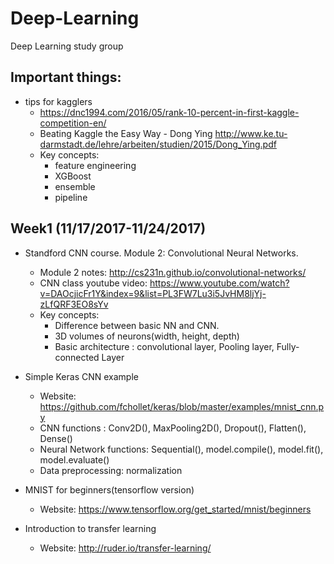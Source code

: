 # Deep-Learning
 Deep Learning study group
## Important things:
- tips for kagglers
	- https://dnc1994.com/2016/05/rank-10-percent-in-first-kaggle-competition-en/
	- Beating Kaggle the Easy Way - Dong Ying http://www.ke.tu-darmstadt.de/lehre/arbeiten/studien/2015/Dong_Ying.pdf
	- Key concepts:
		- feature engineering
		- XGBoost
		- ensemble
		- pipeline
 
## Week1 (11/17/2017-11/24/2017)
- Standford CNN course. Module 2: Convolutional Neural Networks. 
	- Module 2 notes: http://cs231n.github.io/convolutional-networks/
	- CNN class youtube video: https://www.youtube.com/watch?v=DAOcjicFr1Y&index=9&list=PL3FW7Lu3i5JvHM8ljYj-zLfQRF3EO8sYv
	- Key concepts: 
		- Difference between basic NN and CNN. 
		- 3D volumes of neurons(width, height, depth)
		- Basic architecture : convolutional layer, Pooling layer, Fully-connected Layer

- Simple Keras CNN example 
	- Website: https://github.com/fchollet/keras/blob/master/examples/mnist_cnn.py
	- CNN functions : Conv2D(), MaxPooling2D(), Dropout(), Flatten(), Dense() 
	- Neural Network functions:  Sequential(), model.compile(), model.fit(), model.evaluate()
	- Data preprocessing: normalization

- MNIST for beginners(tensorflow version)
	- Website: https://www.tensorflow.org/get_started/mnist/beginners
- Introduction to transfer learning
	- Website: http://ruder.io/transfer-learning/